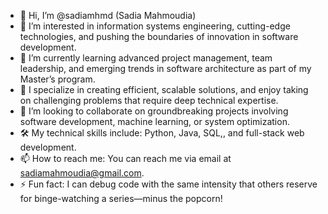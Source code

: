 - 👋 Hi, I’m @sadiamhmd (Sadia Mahmoudia)
- 👀 I’m interested in information systems engineering, cutting-edge technologies, and pushing the boundaries of innovation in software development.
- 🌱 I’m currently learning advanced project management, team leadership, and emerging trends in software architecture as part of my Master’s program.
- 💼 I specialize in creating efficient, scalable solutions, and enjoy taking on challenging problems that require deep technical expertise.
- 💞️ I’m looking to collaborate on groundbreaking projects involving software development, machine learning, or system optimization.
- 🛠 My technical skills include: Python, Java, SQL,, and full-stack web development.
- 📫 How to reach me: You can reach me via email at sadiamahmoudia@gmail.com.
- ⚡ Fun fact: I can debug code with the same intensity that others reserve for binge-watching a series—minus the popcorn!

<!---
sadiamhmd/sadiamhmd is a ✨ special ✨ repository because its `README.md` (this file) appears on your GitHub profile.
You can click the Preview link to take a look at your changes.
-->


